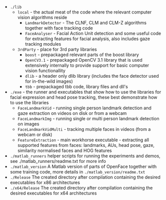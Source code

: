 - `./lib`
   - `local` - the actual meat of the code where the relevant computer vision algorithms reside
      - `LandmarkDetector` - The CLNF, CLM and CLM-Z algorithms together with face tracking code
      - `FaceAnalyser` - Facial Action Unit detection and some useful code for extracting features for facial analysis, also includes gaze tracking modules
   - `3rdParty` - place for 3rd party libraries
      - `boost` - prepackaged relevant parts of the boost library
      - `OpenCV3.1` - prepackaged OpenCV 3.1 library that is used extensively internally to provide support for basic computer vision functionallity
      - `dlib` - a header only dlib library (includes the face detector used for in-the-wild images)
      - `tbb` - prepackaged tbb code, library files and dll's
- `./exe` - the runner and executables that show how to use the libraries for facial expression and head pose tracking, these best demonstrate how to use the libraries
   - `FaceLandmarkVid` - running single person landmark detection and gaze extraction on videos on disk or from a webcam
   - `FaceLandmarkImg` - running single or multi person landmark detection on images
   - `FaceLandmarkVidMulti` - tracking multiple faces in videos (from a webcam or disk)
   - `FeatureExtraction` - main workhorse executable - extracting all supported features from faces: landmarks, AUs, head pose, gaze, similarity normalised faces and HOG features
- `./matlab_runners` helper scripts for running the experiments and demos, see ./matlab_runners/readme.txt for more info
- `./matlab_version` A Matlab version of parts of OpenFace together with some training code, more details in `./matlab_version/readme.txt`
- `./Release` The created directory after compilation containing the desired executables for x86 architectures
- `./x64/Release` The created directory after compilation containing the desired executables for x64 architectures